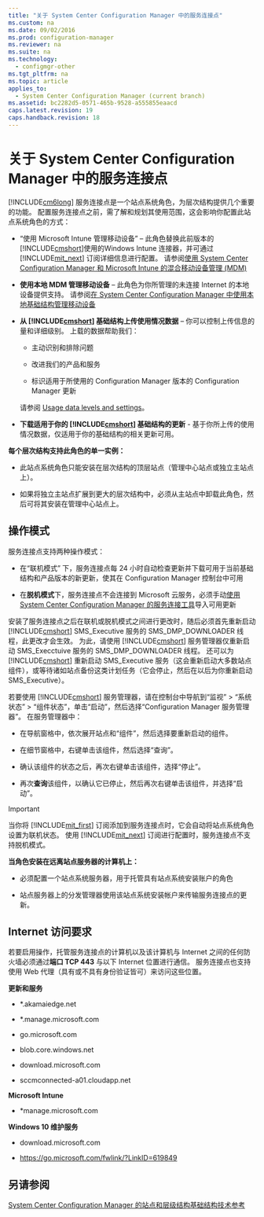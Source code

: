 ```yaml
---
title: "关于 System Center Configuration Manager 中的服务连接点"
ms.custom: na
ms.date: 09/02/2016
ms.prod: configuration-manager
ms.reviewer: na
ms.suite: na
ms.technology: 
  - configmgr-other
ms.tgt_pltfrm: na
ms.topic: article
applies_to: 
  - System Center Configuration Manager (current branch)
ms.assetid: bc2282d5-0571-465b-9528-a555855eaacd
caps.latest.revision: 19
caps.handback.revision: 18
---
```

# 关于 System Center Configuration Manager 中的服务连接点
[!INCLUDE[cm6long](../LocTest/includes/cm6long_md.md)] 服务连接点是一个站点系统角色，为层次结构提供几个重要的功能。 配置服务连接点之前，需了解和规划其使用范围，这会影响你配置此站点系统角色的方式：  
  
-   “使用 Microsoft Intune 管理移动设备” – 此角色替换此前版本的 [!INCLUDE[cmshort](../LocTest/includes/cmshort_md.md)]使用的Windows Intune 连接器，并可通过 [!INCLUDE[mit_next](../LocTest/includes/mit_next_md.md)] 订阅详细信息进行配置。 请参阅[使用 System Center Configuration Manager 和 Microsoft Intune 的混合移动设备管理 (MDM)](../LocTest/Hybrid-mobile-device-management--MDM--with-System-Center-Configuration-Manager-and-Microsoft-Intune.md)  
  
-   **使用本地 MDM 管理移动设备** – 此角色为你所管理的未连接 Internet 的本地设备提供支持。 请参阅[在 System Center Configuration Manager 中使用本地基础结构管理移动设备](../LocTest/Manage-mobile-devices-with-on-premises-infrastructure-in-System-Center-Configuration-Manager.md)  
  
-   **从 [!INCLUDE[cmshort](../LocTest/includes/cmshort_md.md)] 基础结构上传使用情况数据** – 你可以控制上传信息的量和详细级别。 上载的数据帮助我们：  
  
    -   主动识别和排除问题  
  
    -   改进我们的产品和服务  
  
    -   标识适用于所使用的 Configuration Manager 版本的 Configuration Manager 更新  
  
     请参阅 [Usage data levels and settings](../LocTest/Reference-for-System-Center-Configuration-Manager-Setup.md#bkmk_usage)。  
  
-   **下载适用于你的 [!INCLUDE[cmshort](../LocTest/includes/cmshort_md.md)] 基础结构的更新** - 基于你所上传的使用情况数据，仅适用于你的基础结构的相关更新可用。  
  
 **每个层次结构支持此角色的单一实例：**  
  
-   此站点系统角色只能安装在层次结构的顶层站点（管理中心站点或独立主站点上）。  
  
-   如果将独立主站点扩展到更大的层次结构中，必须从主站点中卸载此角色，然后可将其安装在管理中心站点上。  
  
##  <a name="bkmk_modes"></a> 操作模式  
 服务连接点支持两种操作模式：  
  
-   在“联机模式” 下，服务连接点每 24 小时自动检查更新并下载可用于当前基础结构和产品版本的新更新，使其在 Configuration Manager 控制台中可用  
  
-   在**脱机模式**下，服务连接点不会连接到 Microsoft 云服务，必须手动[使用 System Center Configuration Manager 的服务连接工具](../LocTest/Use-the-Service-Connection-Tool-for-System-Center-Configuration-Manager.md)导入可用更新  
  
 安装了服务连接点之后在联机或脱机模式之间进行更改时，随后必须首先重新启动 [!INCLUDE[cmshort](../LocTest/includes/cmshort_md.md)] SMS_Executive 服务的 SMS_DMP_DOWNLOADER 线程，此更改才会生效。  为此，请使用 [!INCLUDE[cmshort](../LocTest/includes/cmshort_md.md)] 服务管理器仅重新启动 SMS_Execctuive 服务的 SMS_DMP_DOWNLOADER 线程。  还可以为 [!INCLUDE[cmshort](../LocTest/includes/cmshort_md.md)] 重新启动 SMS_Executive 服务（这会重新启动大多数站点组件），或等待诸如站点备份这类计划任务（它会停止，然后在以后为你重新启动 SMS_Executive）。  
  
 若要使用 [!INCLUDE[cmshort](../LocTest/includes/cmshort_md.md)] 服务管理器，请在控制台中导航到“监视” > “系统状态” > “组件状态”，单击“启动”，然后选择“Configuration Manager 服务管理器”。  在服务管理器中：  
  
-   在导航窗格中，依次展开站点和“组件”，然后选择要重新启动的组件。  
  
-   在细节窗格中，右键单击该组件，然后选择“查询”。  
  
-   确认该组件的状态之后，再次右键单击该组件，选择“停止”。  
  
-   再次**查询**该组件，以确认它已停止，然后再次右键单击该组件，并选择“启动”。  
  
> [!IMPORTANT]  
>  当你将  [!INCLUDE[mit_first](../LocTest/includes/mit_first_md.md)] 订阅添加到服务连接点时，它会自动将站点系统角色设置为联机状态。 使用 [!INCLUDE[mit_next](../LocTest/includes/mit_next_md.md)] 订阅进行配置时，服务连接点不支持脱机模式。  
  
 **当角色安装在远离站点服务器的计算机上：**  
  
-   必须配置一个站点系统服务器，用于托管具有站点系统安装账户的角色  
  
-   站点服务器上的分发管理器使用该站点系统安装帐户来传输服务连接点的更新。  
  
##  <a name="bkmk_urls"></a> Internet 访问要求  
 若要启用操作，托管服务连接点的计算机以及该计算机与 Internet 之间的任何防火墙必须通过**端口 TCP 443** 与以下 Internet 位置进行通信。 服务连接点也支持使用 Web 代理（具有或不具有身份验证皆可）来访问这些位置。  
  
 **更新和服务**  
  
-   *.akamaiedge.net  
  
-   *.manage.microsoft.com 

-   go.microsoft.com 
  
-   blob.core.windows.net  
  
-   download.microsoft.com  
  
-   sccmconnected-a01.cloudapp.net  
  
 **Microsoft Intune**  
  
-   *manage.microsoft.com  
  
 **Windows 10 维护服务**  
  
-   download.microsoft.com  
  
-   https://go.microsoft.com/fwlink/?LinkID=619849  
  
## 另请参阅  
 [System Center Configuration Manager 的站点和层级结构基础结构技术参考](../LocTest/Site-and-hierarchy-infrastructure-technical-reference-for-System-Center-Configuration-Manager.md)